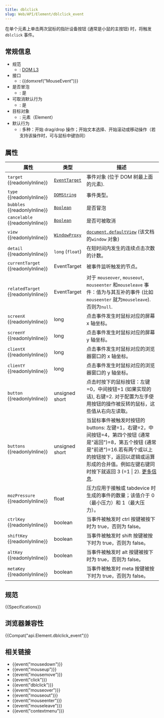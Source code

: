 ```yaml
---
title: dblclick
slug: Web/API/Element/dblclick_event
---
```


在单个元素上单击两次鼠标的指针设备按钮 (通常是小鼠的主按钮) 时，将触发 `dblclick` 事件。

## 常规信息

- 规范
  - : [DOM L3](http://www.w3.org/TR/DOM-Level-3-Events/#event-type-dbclick)
- 接口
  - : {{domxref("MouseEvent")}}
- 是否冒泡
  - : 是
- 可取消默认行为
  - : 是
- 目标对象
  - : 元素（Element）
- 默认行为
  - : 多种：开始 drag/drop 操作；开始文本选择、开始滚动或移动操作（若支持该操作时，可与鼠标中键协同）

## 属性

| 属性                                     | 类型                                             | 描述                                                                                                                                                                                                                                                                |
| ---------------------------------------- | ------------------------------------------------ | ------------------------------------------------------------------------------------------------------------------------------------------------------------------------------------------------------------------------------------------------------------------- |
| `target` {{readonlyInline}}        | [`EventTarget`](/zh-CN/docs/Web/API/EventTarget) | 事件对象 (位于 DOM 树最上面的元素).                                                                                                                                                                                                                                 |
| `type` {{readonlyInline}}          | [`DOMString`](/zh-CN/docs/Web/API/DOMString)     | 事件类型。                                                                                                                                                                                                                                                          |
| `bubbles` {{readonlyInline}}       | [`Boolean`](/zh-CN/docs/Web/API/Boolean)         | 是否冒泡                                                                                                                                                                                                                                                            |
| `cancelable` {{readonlyInline}}    | [`Boolean`](/zh-CN/docs/Web/API/Boolean)         | 是否可被取消                                                                                                                                                                                                                                                        |
| `view` {{readonlyInline}}          | [`WindowProxy`](/zh-CN/docs/Web/API/WindowProxy) | [`document.defaultView`](/zh-CN/docs/Web/API/Document/defaultView) (该文档的`window` 对象)                                                                                                                                                                          |
| `detail` {{readonlyInline}}        | `long` (`float`)                                 | 在短时间内发生的连续点击次数的计数。                                                                                                                                                                                                                                |
| `currentTarget` {{readonlyInline}} | EventTarget                                      | 被事件监听触发的节点。                                                                                                                                                                                                                                              |
| `relatedTarget` {{readonlyInline}} | EventTarget                                      | 对于 `mouseover`, `mouseout`, `mouseenter` 和`mouseleave` 事件：值为与其互补的事件 (比如`mouseenter` 就为`mouseleave`). 否则为`null`.                                                                                                                               |
| `screenX` {{readonlyInline}}       | long                                             | 点击事件发生时鼠标对应的屏幕 x 轴坐标。                                                                                                                                                                                                                             |
| `screenY` {{readonlyInline}}       | long                                             | 点击事件发生时鼠标对应的屏幕 y 轴坐标。                                                                                                                                                                                                                             |
| `clientX` {{readonlyInline}}       | long                                             | 点击事件发生时鼠标对应的浏览器窗口的 x 轴坐标。                                                                                                                                                                                                                     |
| `clientY` {{readonlyInline}}       | long                                             | 点击事件发生时鼠标对应的浏览器窗口的 y 轴坐标。                                                                                                                                                                                                                     |
| `button` {{readonlyInline}}        | unsigned short                                   | 点击时按下的鼠标按钮：左键=0，中间按钮=1 (如果实现的话), 右键=2. 对于配置为左手使用按钮的操作被反转的鼠标，这些值从右向左读取。                                                                                                                                     |
| `buttons` {{readonlyInline}}       | unsigned short                                   | 当鼠标事件被触发时按钮的 buttons: 左键=1，右键=2，中间按钮=4，第四个按钮 (通常是"返回")=8，第五个按钮 (通常是"前进")=16.若有两个或以上的按钮按下，返回以逻辑或运算形成的合并值。例如左键右键同时按下就返回 3 (=1 \| 2). [更多信息](/zh-CN/docs/Web/API/MouseEvent). |
| `mozPressure` {{readonlyInline}}   | float                                            | 压力应用于接触或 tabdevice 时生成的事件的数量；该值介于 0（最小压力）和 1（最大压力）。                                                                                                                                                                             |
| `ctrlKey` {{readonlyInline}}       | boolean                                          | 当事件被触发时 ctrl 按键被按下时为 true，否则为 false。                                                                                                                                                                                                             |
| `shiftKey` {{readonlyInline}}      | boolean                                          | 当事件被触发时 shift 按键被按下时为 true，否则为 false。                                                                                                                                                                                                            |
| `altKey` {{readonlyInline}}        | boolean                                          | 当事件被触发时 alt 按键被按下时为 true，否则为 false。                                                                                                                                                                                                              |
| `metaKey` {{readonlyInline}}       | boolean                                          | 当事件被触发时 meta 按键被按下时为 true，否则为 false。                                                                                                                                                                                                             |

## 规范

{{Specifications}}

## 浏览器兼容性

{{Compat("api.Element.dblclick_event")}}

## 相关链接

- {{event("mousedown")}}
- {{event("mouseup")}}
- {{event("mousemove")}}
- {{event("click")}}
- {{event("dblclick")}}
- {{event("mouseover")}}
- {{event("mouseout")}}
- {{event("mouseenter")}}
- {{event("mouseleave")}}
- {{event("contextmenu")}}

